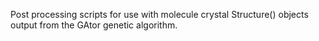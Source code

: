 Post processing scripts for 
use with molecule crystal Structure() objects output
from the GAtor genetic algorithm.
